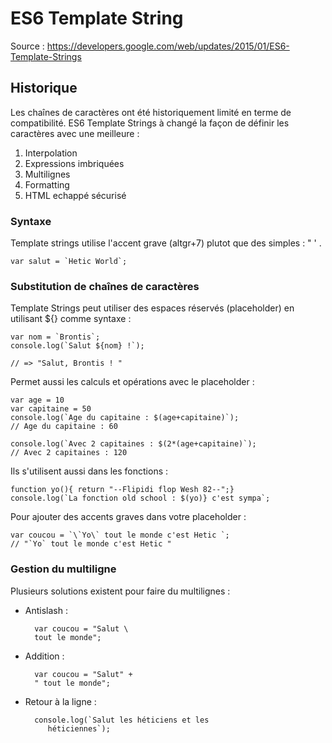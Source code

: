 # ES6 Template String


Source : https://developers.google.com/web/updates/2015/01/ES6-Template-Strings 


## Historique

Les chaînes de caractères ont été historiquement limité en terme de compatibilité. ES6 Template Strings à changé la façon de définir les caractères avec une meilleure :

1. Interpolation
2. Expressions imbriquées
3. Multilignes
4. Formatting
5. HTML echappé sécurisé


### Syntaxe

Template strings utilise l'accent grave (altgr+7) plutot que des simples : " ' . 

    var salut = `Hetic World`;

### Substitution de chaînes de caractères

Template Strings peut utiliser des espaces réservés (placeholder)  en utilisant ${} comme syntaxe :

    var nom = `Brontis`;
    console.log(`Salut ${nom} !`);

    // => "Salut, Brontis ! "


Permet aussi les calculs et opérations avec le placeholder : 

    var age = 10
    var capitaine = 50
    console.log(`Age du capitaine : $(age+capitaine)`);
    // Age du capitaine : 60
    
    console.log(`Avec 2 capitaines : $(2*(age+capitaine)`);
    // Avec 2 capitaines : 120
    
Ils s'utilisent aussi dans les fonctions : 

    function yo(){ return "--Flipidi flop Wesh 82--";}
    console.log(`La fonction old school : $(yo)} c'est sympa`;
    
Pour ajouter des accents graves dans votre placeholder : 

    var coucou = `\`Yo\` tout le monde c'est Hetic `;
    // "`Yo` tout le monde c'est Hetic "
    
### Gestion du multiligne

Plusieurs solutions existent pour faire du multilignes : 

- Antislash : 


        var coucou = "Salut \ 
        tout le monde";
    
- Addition : 

 

        var coucou = "Salut" + 
        " tout le monde";
        
        
- Retour à la ligne : 

 

        console.log(`Salut les héticiens et les
           héticiennes`);
           
        

